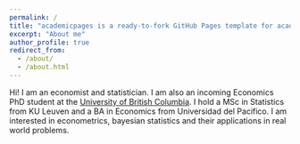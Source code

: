 ```yaml
---
permalink: /
title: "academicpages is a ready-to-fork GitHub Pages template for academic personal websites"
excerpt: "About me"
author_profile: true
redirect_from: 
  - /about/
  - /about.html
---
```


Hi! I am an economist and statistician. I am also an incoming Economics PhD student at the [University of British Columbia](https://economics.ubc.ca/). I hold a MSc in Statistics from KU Leuven and a BA in Economics from Universidad del Pacifico. I am interested in econometrics, bayesian statistics and their applications in real world problems.


